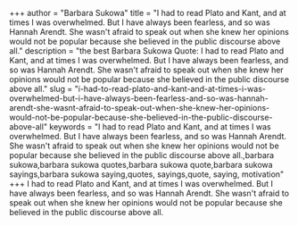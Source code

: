 +++
author = "Barbara Sukowa"
title = "I had to read Plato and Kant, and at times I was overwhelmed. But I have always been fearless, and so was Hannah Arendt. She wasn't afraid to speak out when she knew her opinions would not be popular because she believed in the public discourse above all."
description = "the best Barbara Sukowa Quote: I had to read Plato and Kant, and at times I was overwhelmed. But I have always been fearless, and so was Hannah Arendt. She wasn't afraid to speak out when she knew her opinions would not be popular because she believed in the public discourse above all."
slug = "i-had-to-read-plato-and-kant-and-at-times-i-was-overwhelmed-but-i-have-always-been-fearless-and-so-was-hannah-arendt-she-wasnt-afraid-to-speak-out-when-she-knew-her-opinions-would-not-be-popular-because-she-believed-in-the-public-discourse-above-all"
keywords = "I had to read Plato and Kant, and at times I was overwhelmed. But I have always been fearless, and so was Hannah Arendt. She wasn't afraid to speak out when she knew her opinions would not be popular because she believed in the public discourse above all.,barbara sukowa,barbara sukowa quotes,barbara sukowa quote,barbara sukowa sayings,barbara sukowa saying,quotes, sayings,quote, saying, motivation"
+++
I had to read Plato and Kant, and at times I was overwhelmed. But I have always been fearless, and so was Hannah Arendt. She wasn't afraid to speak out when she knew her opinions would not be popular because she believed in the public discourse above all.
